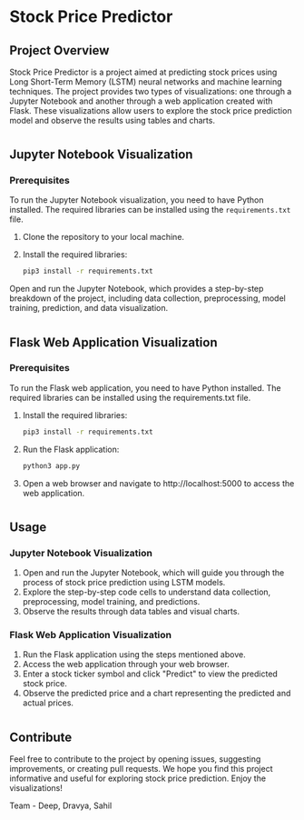 # Stock Price Predictor

## Project Overview

Stock Price Predictor is a project aimed at predicting stock prices using Long Short-Term Memory (LSTM) neural networks and machine learning techniques. The project provides two types of visualizations: one through a Jupyter Notebook and another through a web application created with Flask. These visualizations allow users to explore the stock price prediction model and observe the results using tables and charts.

# 

## Jupyter Notebook Visualization

### Prerequisites

To run the Jupyter Notebook visualization, you need to have Python installed. The required libraries can be installed using the `requirements.txt` file.

1. Clone the repository to your local machine.

2. Install the required libraries:
   ```bash
   pip3 install -r requirements.txt
   ```

Open and run the Jupyter Notebook, which provides a step-by-step breakdown of the project, including data collection, preprocessing, model training, prediction, and data visualization.

# 

## Flask Web Application Visualization

### Prerequisites
To run the Flask web application, you need to have Python installed. The required libraries can be installed using the requirements.txt file.

1. Install the required libraries:
   ```bash
   pip3 install -r requirements.txt
   ```
2. Run the Flask application:
   ```bash
   python3 app.py
   ```
3. Open a web browser and navigate to http://localhost:5000 to access the web application.

# 

## Usage

### Jupyter Notebook Visualization
1. Open and run the Jupyter Notebook, which will guide you through the process of stock price prediction using LSTM models.
2. Explore the step-by-step code cells to understand data collection, preprocessing, model training, and predictions.
3. Observe the results through data tables and visual charts.

### Flask Web Application Visualization
1. Run the Flask application using the steps mentioned above.
2. Access the web application through your web browser.
3. Enter a stock ticker symbol and click "Predict" to view the predicted stock price.
4. Observe the predicted price and a chart representing the predicted and actual prices.

#

## Contribute

Feel free to contribute to the project by opening issues, suggesting improvements, or creating pull requests. We hope you find this project informative and useful for exploring stock price prediction. Enjoy the visualizations!

Team - Deep, Dravya, Sahil
